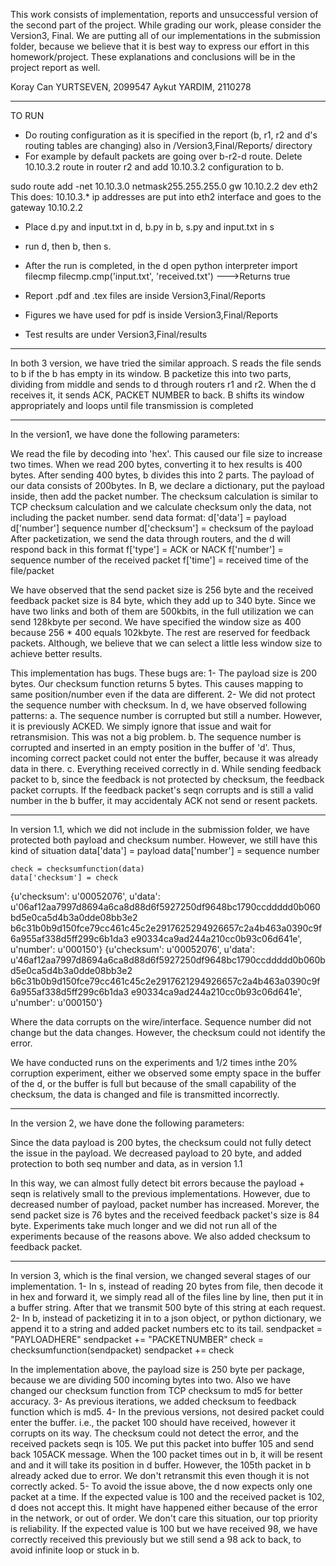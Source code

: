 This work consists of implementation, reports and unsuccessful version of the second part of the project. While grading our work, please consider the Version3, Final.
We are putting all of our implementations in the submission folder, because we believe that it is best way to express our effort in this homework/project. These explanations and conclusions will be in the project report as well.


Koray Can YURTSEVEN, 2099547
Aykut YARDIM, 2110278

-----------------------------------------------------------------------------------------------

TO RUN
* Do routing configuration as it is specified in the report (b, r1, r2 and d's routing tables are changing) also in /Version3,Final/Reports/ directory
* For example by default packets are going over b-r2-d route. Delete 10.10.3.2 route in router r2 and add 10.10.3.2 configuration to b.

sudo    route    add    -net    10.10.3.0    netmask255.255.255.0 gw 10.10.2.2 dev eth2
This does: 10.10.3.* ip addresses are put into eth2 interface and goes to the gateway 10.10.2.2
 
* Place d.py and input.txt in d, b.py in b, s.py and input.txt in s
* run d, then b, then s.
* After the run is completed, in the d open python interpreter
	import filecmp
	filecmp.cmp('input.txt', 'received.txt')
	--->Returns true

* Report .pdf and .tex files are inside Version3,Final/Reports
* Figures we have used for pdf is inside Version3,Final/Reports
* Test results are under Version3,Final/results
-----------------------------------------------------------------------------------------------

In both 3 version, we have tried the similar approach.
S reads the file sends to b if the b has empty in its window.
B packetize this into two parts, dividing from middle and sends to d through routers r1 and r2.
When the d receives it, it sends ACK, PACKET NUMBER to back.
B shifts its window appropriately and loops until file transmission is completed

-----------------------------------------------------------------------------------------------

In the version1, we have done the following parameters:

We read the file by decoding into 'hex'. This caused our file size to increase two times.
	When we read 200 bytes, converting it to hex results is 400 bytes.
After sending 400 bytes, b divides this into 2 parts. The payload of our data consists of 200bytes.
In B, we declare a dictionary, put the payload inside, then add the packet number. The checksum calculation is similar to TCP checksum calculation and we calculate checksum only the data, not including the packet number.
	send data format:
	d['data'] = payload
	d['number'] sequence number
	d['checksum'] = checksum of the payload
After packetization, we send the data through routers, and the d will respond back in this format
	f['type'] = ACK or NACK
	f['number'] = sequence number of the received packet
	f['time'] = received time of the file/packet

We have observed that the send packet size is 256 byte and the received feedback packet size is 84 byte, which they add up to 340 byte. Since we have two links and both of them are 500kbits, in the full utilization we can send 128kbyte per second. We have specified the window size as 400 because 256 * 400 equals 102kbyte. The rest are reserved for feedback packets. Although, we believe that we can select a little less window size to achieve better results.


This implementation has bugs. These bugs are:
	1- The payload size is 200 bytes. Our checksum function returns 5 bytes. This causes mapping to same position/number even if the data are different.
	2- We did not protect the sequence number with checksum. In d, we have observed following patterns:
		a. The sequence number is corrupted but still a number. However, it is previously ACKED. We simply ignore that issue and wait for retransmision. This was not a big problem.
		b. The sequence number is corrupted and inserted in an empty position in the buffer of 'd'. Thus, incoming correct packet could not enter the buffer, because it was already data in there.
		c. Everything received correctly in d. While sending feedback packet to b, since the feedback is not protected by checksum, the feedback packet corrupts. If the feedback packet's seqn corrupts and is still a valid number in the b buffer, it may accidentaly ACK not send or resent packets.

-----------------------------------------------------------------------------------------------

In version 1.1, which we did not include in the submission folder, we have protected both payload and checksum number. However, we still have this kind of situation
	data['data'] = payload
	data['number'] = sequence number
	
	check = checksumfunction(data)
	data['checksum'] = check

{u'checksum': u'00052076', u'data': u'06af12aa7997d8694a6ca8d88d6f5927250df9648bc1790ccddddd0b060bd5e0ca5d4b3a0dde08bb3e2
b6c31b0b9d150fce79cc461c45c2e2917625294926657c2a4b463a0390c9f6a955af338d5ff299c6b1da3
e90334ca9ad244a210cc0b93c06d641e', u'number': u'000150'}
{u'checksum': u'00052076', u'data': u'46af12aa7997d8694a6ca8d88d6f5927250df9648bc1790ccddddd0b060bd5e0ca5d4b3a0dde08bb3e2
b6c31b0b9d150fce79cc461c45c2e2917621294926657c2a4b463a0390c9f6a955af338d5ff299c6b1da3
e90334ca9ad244a210cc0b93c06d641e', u'number': u'000150'}

Where the data corrupts on the wire/interface. Sequence number did not change but the data changes. However, the checksum could not identify the error.
		

We have conducted runs on the experiments and 1/2 times inthe 20% corruption experiment, either we observed some empty space in the buffer of the d, or the buffer is full but because of the small capability of the checksum, the data is changed and file is transmitted incorrectly.

-----------------------------------------------------------------------------------------------
In the version 2, we have done the following parameters:

Since the data payload is 200 bytes, the checksum could not fully detect the issue in the payload. We decreased payload to 20 byte, and added protection to both seq number and data, as in version 1.1

In this way, we can almost fully detect bit errors because the payload + seqn is relatively small to the previous implementations. However, due to decreased number of payload, packet number has increased. Morever, the send packet size is 76 bytes and the received feedback packet's size is 84 byte. Experiments take much longer and we did not run all of the experiments because of the reasons above. We also added checksum to feedback packet.

-----------------------------------------------------------------------------------------------

In version 3, which is the final version, we changed several stages of our implementation.
1- In s, instead of reading 20 bytes from file, then decode it in hex and forward it, we simply read all of the files line by line, then put it in a buffer string. After that we transmit 500 byte of this string at each request.
2- In b, instead of packetizing it in to a json object, or python dictionary, we append it to a string and added packet numbers etc to its tail.
	sendpacket = "PAYLOADHERE"
	sendpacket += "PACKETNUMBER"
	check = checksumfunction(sendpacket)
	sendpacket += check
	
In the implementation above, the payload size is 250 byte per package, because we are dividing 500 incoming bytes into two.
Also we have changed our checksum function from TCP checksum to md5 for better accuracy.
3- As previous iterations, we added checksum to feedback function which is md5.
4- In the previous versions, not desired packet could enter the buffer. i.e., the packet 100 should have received, however it corrupts on its way. The checksum could not detect the error, and the received packets seqn is 105. We put this packet into buffer 105 and send back 105ACK message. When the 100 packet times out in b, it will be resent and and it will take its position in d buffer. However, the 105th packet in b already acked due to error. We don't retransmit this even though it is not correctly acked.
5- To avoid the issue above, the d now expects only one packet at a time. If the expected value is 100 and the received packet is 102, d does not accept this. It might have happened either because of the error in the network, or out of order. We don't care this situation, our top priority is reliability. If the expected value is 100 but we have received 98, we have correctly received this previously but we still send a 98 ack to back, to avoid infinite loop or stuck in b.



